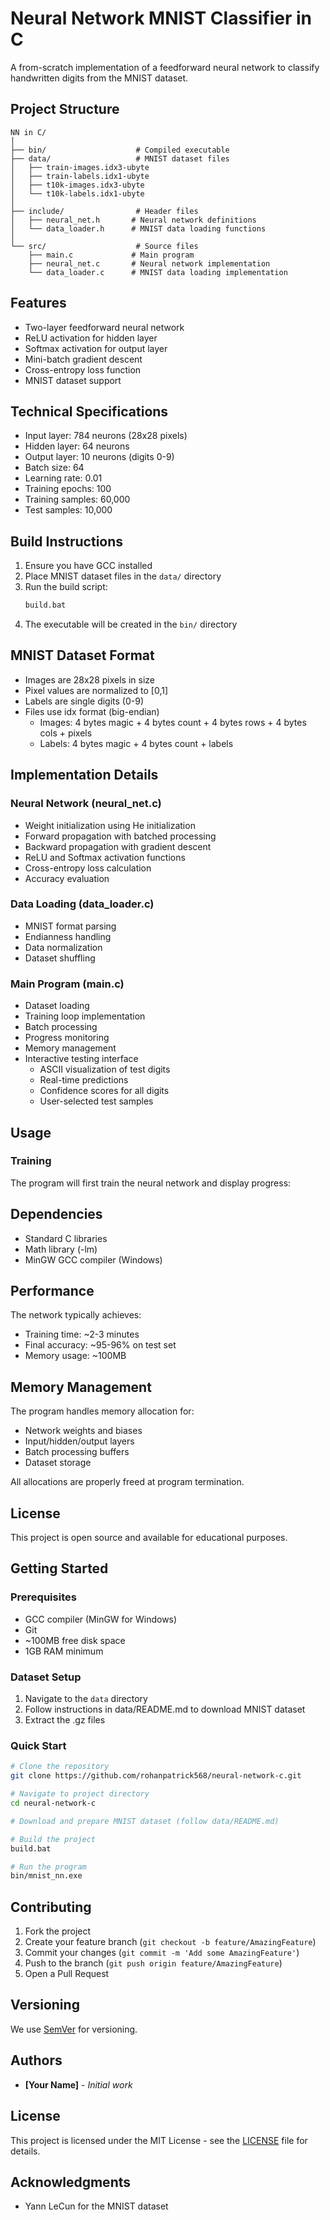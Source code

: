 # Neural Network MNIST Classifier in C

A from-scratch implementation of a feedforward neural network to classify handwritten digits from the MNIST dataset.

## Project Structure

```
NN in C/
│
├── bin/                    # Compiled executable
├── data/                   # MNIST dataset files
│   ├── train-images.idx3-ubyte
│   ├── train-labels.idx1-ubyte
│   ├── t10k-images.idx3-ubyte
│   └── t10k-labels.idx1-ubyte
│
├── include/                # Header files
│   ├── neural_net.h       # Neural network definitions
│   └── data_loader.h      # MNIST data loading functions
│
└── src/                    # Source files
    ├── main.c             # Main program
    ├── neural_net.c       # Neural network implementation
    └── data_loader.c      # MNIST data loading implementation
```

## Features

- Two-layer feedforward neural network
- ReLU activation for hidden layer
- Softmax activation for output layer
- Mini-batch gradient descent
- Cross-entropy loss function
- MNIST dataset support

## Technical Specifications

- Input layer: 784 neurons (28x28 pixels)
- Hidden layer: 64 neurons
- Output layer: 10 neurons (digits 0-9)
- Batch size: 64
- Learning rate: 0.01
- Training epochs: 100
- Training samples: 60,000
- Test samples: 10,000

## Build Instructions

1. Ensure you have GCC installed
2. Place MNIST dataset files in the `data/` directory
3. Run the build script:
   ```bash
   build.bat
   ```
4. The executable will be created in the `bin/` directory

## MNIST Dataset Format

- Images are 28x28 pixels in size
- Pixel values are normalized to [0,1]
- Labels are single digits (0-9)
- Files use idx format (big-endian)
  - Images: 4 bytes magic + 4 bytes count + 4 bytes rows + 4 bytes cols + pixels
  - Labels: 4 bytes magic + 4 bytes count + labels

## Implementation Details

### Neural Network (neural_net.c)
- Weight initialization using He initialization
- Forward propagation with batched processing
- Backward propagation with gradient descent
- ReLU and Softmax activation functions
- Cross-entropy loss calculation
- Accuracy evaluation

### Data Loading (data_loader.c)
- MNIST format parsing
- Endianness handling
- Data normalization
- Dataset shuffling

### Main Program (main.c)
- Dataset loading
- Training loop implementation
- Batch processing
- Progress monitoring
- Memory management
- Interactive testing interface
  - ASCII visualization of test digits
  - Real-time predictions
  - Confidence scores for all digits
  - User-selected test samples

## Usage

### Training
The program will first train the neural network and display progress:

## Dependencies

- Standard C libraries
- Math library (-lm)
- MinGW GCC compiler (Windows)

## Performance

The network typically achieves:
- Training time: ~2-3 minutes
- Final accuracy: ~95-96% on test set
- Memory usage: ~100MB

## Memory Management

The program handles memory allocation for:
- Network weights and biases
- Input/hidden/output layers
- Batch processing buffers
- Dataset storage

All allocations are properly freed at program termination.

## License

This project is open source and available for educational purposes.

## Getting Started

### Prerequisites
- GCC compiler (MinGW for Windows)
- Git
- ~100MB free disk space
- 1GB RAM minimum

### Dataset Setup
1. Navigate to the `data` directory
2. Follow instructions in data/README.md to download MNIST dataset
3. Extract the .gz files

### Quick Start
```bash
# Clone the repository
git clone https://github.com/rohanpatrick568/neural-network-c.git

# Navigate to project directory
cd neural-network-c

# Download and prepare MNIST dataset (follow data/README.md)

# Build the project
build.bat

# Run the program
bin/mnist_nn.exe
```

## Contributing
1. Fork the project
2. Create your feature branch (`git checkout -b feature/AmazingFeature`)
3. Commit your changes (`git commit -m 'Add some AmazingFeature'`)
4. Push to the branch (`git push origin feature/AmazingFeature`)
5. Open a Pull Request

## Versioning
We use [SemVer](http://semver.org/) for versioning.

## Authors
* **[Your Name]** - *Initial work*

## License
This project is licensed under the MIT License - see the [LICENSE](LICENSE) file for details.

## Acknowledgments
* Yann LeCun for the MNIST dataset

